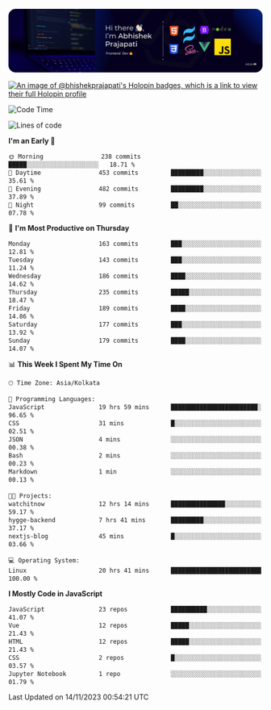![Banner](./Header.png)

[![An image of @bhishekprajapati's Holopin badges, which is a link to view their full Holopin profile](https://holopin.me/bhishekprajapati)](https://holopin.io/@bhishekprajapati)

<!--START_SECTION:waka-->
![Code Time](http://img.shields.io/badge/Code%20Time-88%20hrs%2042%20mins-blue)

![Lines of code](https://img.shields.io/badge/From%20Hello%20World%20I%27ve%20Written-1.6%20million%20lines%20of%20code-blue)

**I'm an Early 🐤** 

```text
🌞 Morning                238 commits         █████░░░░░░░░░░░░░░░░░░░░   18.71 % 
🌆 Daytime                453 commits         █████████░░░░░░░░░░░░░░░░   35.61 % 
🌃 Evening                482 commits         █████████░░░░░░░░░░░░░░░░   37.89 % 
🌙 Night                  99 commits          ██░░░░░░░░░░░░░░░░░░░░░░░   07.78 % 
```
📅 **I'm Most Productive on Thursday** 

```text
Monday                   163 commits         ███░░░░░░░░░░░░░░░░░░░░░░   12.81 % 
Tuesday                  143 commits         ███░░░░░░░░░░░░░░░░░░░░░░   11.24 % 
Wednesday                186 commits         ████░░░░░░░░░░░░░░░░░░░░░   14.62 % 
Thursday                 235 commits         █████░░░░░░░░░░░░░░░░░░░░   18.47 % 
Friday                   189 commits         ████░░░░░░░░░░░░░░░░░░░░░   14.86 % 
Saturday                 177 commits         ███░░░░░░░░░░░░░░░░░░░░░░   13.92 % 
Sunday                   179 commits         ████░░░░░░░░░░░░░░░░░░░░░   14.07 % 
```


📊 **This Week I Spent My Time On** 

```text
🕑︎ Time Zone: Asia/Kolkata

💬 Programming Languages: 
JavaScript               19 hrs 59 mins      ████████████████████████░   96.65 % 
CSS                      31 mins             █░░░░░░░░░░░░░░░░░░░░░░░░   02.51 % 
JSON                     4 mins              ░░░░░░░░░░░░░░░░░░░░░░░░░   00.38 % 
Bash                     2 mins              ░░░░░░░░░░░░░░░░░░░░░░░░░   00.23 % 
Markdown                 1 min               ░░░░░░░░░░░░░░░░░░░░░░░░░   00.13 % 

🐱‍💻 Projects: 
watchitnow               12 hrs 14 mins      ███████████████░░░░░░░░░░   59.17 % 
hygge-backend            7 hrs 41 mins       █████████░░░░░░░░░░░░░░░░   37.17 % 
nextjs-blog              45 mins             █░░░░░░░░░░░░░░░░░░░░░░░░   03.66 % 

💻 Operating System: 
Linux                    20 hrs 41 mins      █████████████████████████   100.00 % 
```

**I Mostly Code in JavaScript** 

```text
JavaScript               23 repos            ██████████░░░░░░░░░░░░░░░   41.07 % 
Vue                      12 repos            █████░░░░░░░░░░░░░░░░░░░░   21.43 % 
HTML                     12 repos            █████░░░░░░░░░░░░░░░░░░░░   21.43 % 
CSS                      2 repos             █░░░░░░░░░░░░░░░░░░░░░░░░   03.57 % 
Jupyter Notebook         1 repo              ░░░░░░░░░░░░░░░░░░░░░░░░░   01.79 % 
```




 Last Updated on 14/11/2023 00:54:21 UTC
<!--END_SECTION:waka-->
<!--
**bhishekprajapati/bhishekprajapati** is a ✨ _special_ ✨ repository because its `README.md` (this file) appears on your GitHub profile.

Here are some ideas to get you started:

- 🔭 I’m currently working on ...
- 🌱 I’m currently learning ...
- 👯 I’m looking to collaborate on ...
- 🤔 I’m looking for help with ...
- 💬 Ask me about ...
- 📫 How to reach me: ...
- 😄 Pronouns: ...
- ⚡ Fun fact: ...
-->
